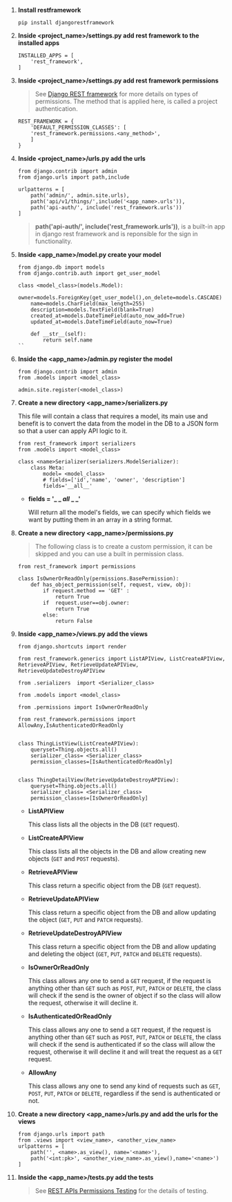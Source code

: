 1. **Install restframework**

    ```
    pip install djangorestframework
    ```

2. **Inside <project_name>/settings.py add rest framework to the installed apps**

    ```
    INSTALLED_APPS = [
        'rest_framework',
    ]
    ```

3. **Inside <project_name>/settings.py add rest framework permissions**

    > See [Django REST framework](https://www.django-rest-framework.org/api-guide/permissions/#api-reference) for more details on types of permissions. The method that is applied here, is called a project authentication.

    ```
    REST_FRAMEWORK = {
        'DEFAULT_PERMISSION_CLASSES': [
        'rest_framework.permissions.<any_method>',
        ]
    }
    ```

4. **Inside <project_name>/urls.py add the urls**

    ```
    from django.contrib import admin
    from django.urls import path,include

    urlpatterns = [
        path('admin/', admin.site.urls),
        path('api/v1/things/',include('<app_name>.urls')),
        path('api-auth/', include('rest_framework.urls'))
    ]
    ``` 
    > **path('api-auth/', include('rest_framework.urls'))**, is a built-in app in django rest framework and is reponsible for the sign in functionality.

5. **Inside <app_name>/model.py create your model**

    ```
    from django.db import models
    from django.contrib.auth import get_user_model

    class <model_class>(models.Model):
        owner=models.ForeignKey(get_user_model(),on_delete=models.CASCADE)
        name=models.CharField(max_length=255)
        description=models.TextField(blank=True)
        created_at=models.DateTimeField(auto_now_add=True)
        updated_at=models.DateTimeField(auto_now=True)

        def __str__(self):
            return self.name
    ``

6. **Inside the <app_name>/admin.py register the model**

    ```
    from django.contrib import admin
    from .models import <model_class>
    
    admin.site.register(<model_class>)
    ```

7. **Create a new directory <app_name>/serializers.py**

    This file will contain a class that requires a model, its main use and benefit is to convert the data from the model in the DB to a JSON form so that a user can apply API logic to it.

    ```
    from rest_framework import serializers
    from .models import <model_class>

    class <name>Serializer(serializers.ModelSerializer):
        class Meta:
            model= <model_class>
            # fields=['id','name', 'owner', 'description']
            fields='__all__'
    ```

    - **fields = '_ _ _all_ _ _'**

        Will return all the model's fields, we can specify which fields we want by putting them in an array in a string format.

8. **Create a new directory <app_name>/permissions.py**

    > The following class is to create a custom permission, it can be skipped and you can use a built in permission class.

    ```
    from rest_framework import permissions

    class IsOwnerOrReadOnly(permissions.BasePermission):
        def has_object_permission(self, request, view, obj):
            if request.method == 'GET' :
                return True
            if  request.user==obj.owner:
                return True
            else:
                return False  
    ```

9. **Inside <app_name>/views.py add the views**

    ```
    from django.shortcuts import render

    from rest_framework.generics import ListAPIView, ListCreateAPIView, RetrieveAPIView, RetrieveUpdateAPIView, RetrieveUpdateDestroyAPIView

    from .serializers  import <Serializer_class>

    from .models import <model_class>

    from .permissions import IsOwnerOrReadOnly

    from rest_framework.permissions import AllowAny,IsAuthenticatedOrReadOnly


    class ThingListView(ListCreateAPIView):
        queryset=Thing.objects.all()
        serializer_class= <Serializer_class>
        permission_classes=[IsAuthenticatedOrReadOnly]


    class ThingDetailView(RetrieveUpdateDestroyAPIView):
        queryset=Thing.objects.all()
        serializer_class= <Serializer_class>
        permission_classes=[IsOwnerOrReadOnly]

    ```
    - **ListAPIView**

        This class lists all the objects in the DB (`GET` request).

    - **ListCreateAPIView**

        This class lists all the objects in the DB and allow creating new objects (`GET` and `POST` requests).

    - **RetrieveAPIView**

        This class return a specific object from the DB (`GET` request).

    - **RetrieveUpdateAPIView**

        This class return a specific object from the DB and allow updating the object (`GET`, `PUT` and `PATCH` requests).

    - **RetrieveUpdateDestroyAPIView**

        This class return a specific object from the DB and allow updating and deleting the object (`GET`, `PUT`, `PATCH` and `DELETE` requests).

    - **IsOwnerOrReadOnly**

        This class allows any one to send a `GET` request, if the request is anything other than `GET` such as `POST`, `PUT`, `PATCH` or `DELETE`, the class will check if the send is the owner of object if so the class will allow the request, otherwise it will decline it.

    - **IsAuthenticatedOrReadOnly**

        This class allows any one to send a `GET` request, if the request is anything other than `GET` such as `POST`, `PUT`, `PATCH` or `DELETE`, the class will check if the send is authenticated if so the class will allow the request, otherwise it will decline it and will treat the request as a `GET` request.

     - **AllowAny**

        This class allows any one to send any kind of requests such as `GET`, `POST`, `PUT`, `PATCH` or `DELETE`, regardless if the send is authenticated or not.

10. **Create a new directory <app_name>/urls.py and add the urls for the views**

    ```
    from django.urls import path
    from .views import <view_name>, <another_view_name>
    urlpatterns = [
        path('', <name>.as_view(), name='<name>'),
        path('<int:pk>', <another_view_name>.as_view(),name='<name>')
    ]
    ```

11. **Inside the <app_name>/tests.py add the tests**

    > See [REST APIs Permissions Testing](RESTfull_API/testing.md) for the details of testing.















